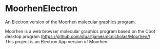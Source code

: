 # MoorhenElectron
An Electron version of the Moorhen molecular graphics program.

Moorhen is a web browser molecular graphics program based on the Coot desktop program (https://github.com/stuartjamesmcnicholas/Moorhen/). This project is
an Electron App version of Moorhen.
